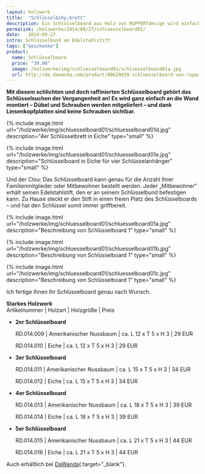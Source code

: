 ```yaml
---
layout: holzwerk
title:  "Schlüssel&shy;brett"
description: Ein Schlüsselboard aus Holz von RUPPERTdesign wird einfach an die Wand montiert. Der Clou - An jedem Edelstahlstift kann ein Schlüsselbund befestigt werden. 
permalink: /holzwerke/2014/09/27/schluesselboard01/
date:   2014-09-27
intro: Schlüsselbund am Edelstahlstift
tags: ["Geschenke"]
product:
  name: Schlüsselboard
  price: "39.00"
  image: /holzwerke/img/schluesselboard01/schluesselboard01a.jpg
  url: http://de.dawanda.com/product/80629839-schluesselboard-von-ruppertdesign
---
```


**Mit diesem schlichten und doch raffinierten Schlüsselboard gehört das Schlüsselsuchen der Vergangenheit an! 
Es wird ganz einfach an die Wand montiert – 
Dübel und Schrauben werden mitgeliefert – 
und dank Linsenkopfplatten sind keine Schrauben sichtbar.**  


{% include image.html url="/holzwerke/img/schluesselboard01/schluesselboard01d.jpg" description="4er Schlüsselbrett in Eiche" type="small" %}

{% include image.html url="/holzwerke/img/schluesselboard01/schluesselboard01e.jpg" description="Schlüsselboard in Eiche für vier Schlüsselanhänger" type="small" %}


Und der Clou: 
Das Schlüsselboard kann genau für die Anzahl Ihrer Familienmitglieder oder Mitbewohner bestellt werden. 
Jeder „Mitbewohner“ erhält seinen Edelstahlstift, den er an seinem Schlüsselbund befestigen kann. 
Zu Hause steckt er den Stift in einen freien Platz des Schlüsselboards – 
und hat den Schlüssel somit immer griffbereit.

{% include image.html url="/holzwerke/img/schluesselboard01/schluesselboard01a.jpg" description="Beschreibung von Schlüsselboard 1" type="small" %}

{% include image.html url="/holzwerke/img/schluesselboard01/schluesselboard01b.jpg" description="Beschreibung von Schlüsselboard 1" type="small" %}

{% include image.html url="/holzwerke/img/schluesselboard01/schluesselboard01c.jpg" description="Beschreibung von Schlüsselboard 1" type="small" %}

Ich fertige Ihnen Ihr Schlüsselboard genau nach Wunsch.

**Starkes Holzwerk**   
Artikelnummer \| Holzart \| Holzgröße \| Preis

* **2er Schlüsselboard**       
	
	RD.014.009  \| 	Amerikanischer Nussbaum \| ca. L 12 x T 5 x H 3 \| 29 EUR
	    
	RD.014.010  \| 	Eiche \| ca. L 12 x T 5 x H 3 \| 29 EUR

* **3er Schlüsselboard**       
	
	RD.014.011  \| 	Amerikanischer Nussbaum \| ca. L 15 x T 5 x H 3 \| 34 EUR
     
	RD.014.012  \| 	Eiche \| ca. L 15 x T 5 x H 3 \| 34 EUR
	
* **4er Schlüsselboard**       
	
	RD.014.013  \| 	Amerikanischer Nussbaum \| ca. L 18 x T 5 x H 3 \| 39 EUR
	      
	RD.014.014  \| 	Eiche \| ca. L 18 x T 5 x H 3 \| 39 EUR
	
* **5er Schlüsselboard**       
	
	RD.014.015  \| 	Amerikanischer Nussbaum \| ca. L 21 x T 5 x H 3 \| 44 EUR
     
	RD.014.016  \| 	Eiche \| ca. L 21 x T 5 x H 3 \| 44 EUR

Auch erhältlich bei [DaWanda][1]{:target="_blank"}.

 [1]: http://de.dawanda.com/product/80629839-schluesselboard-von-ruppertdesign